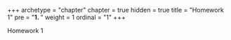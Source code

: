 +++
archetype = "chapter"
chapter = true
hidden = true
title = "Homework 1"
pre = "<b>1. </b>"
weight = 1
ordinal = "1"
+++

Homework 1